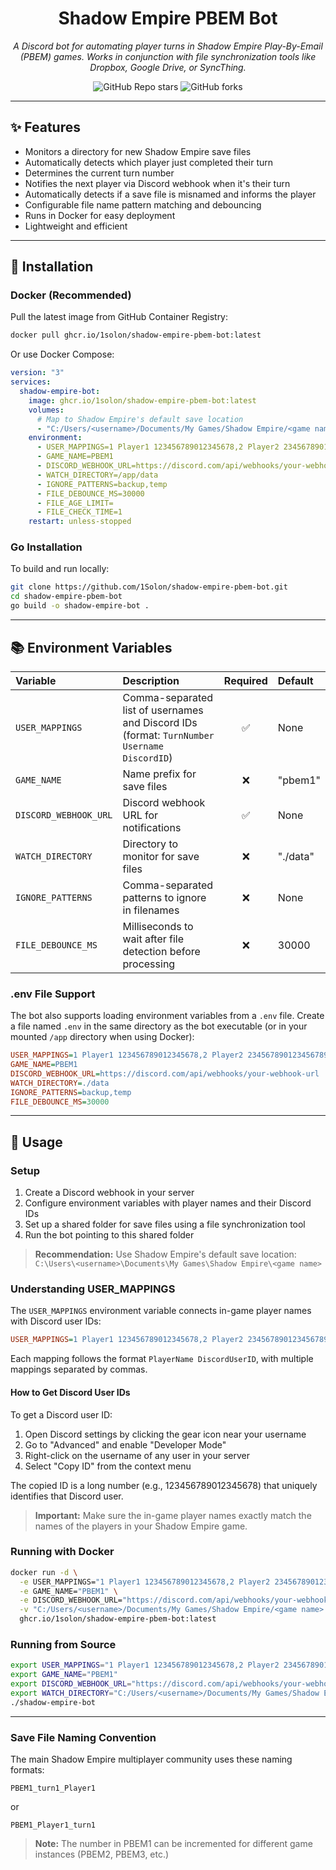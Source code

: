 <div align="center">

# Shadow Empire PBEM Bot

_A Discord bot for automating player turns in Shadow Empire Play-By-Email (PBEM) games. Works in conjunction with file synchronization tools like Dropbox, Google Drive, or SyncThing._

![GitHub Repo stars](https://img.shields.io/github/stars/1Solon/shadow-empire-pbem-bot?style=for-the-badge)
![GitHub forks](https://img.shields.io/github/forks/1Solon/shadow-empire-pbem-bot?style=for-the-badge)

</div>

---

## ✨ Features

- Monitors a directory for new Shadow Empire save files
- Automatically detects which player just completed their turn
- Determines the current turn number
- Notifies the next player via Discord webhook when it's their turn
- Automatically detects if a save file is misnamed and informs the player
- Configurable file name pattern matching and debouncing
- Runs in Docker for easy deployment
- Lightweight and efficient

---

## 🚀 Installation

### Docker (Recommended)

Pull the latest image from GitHub Container Registry:

```bash
docker pull ghcr.io/1solon/shadow-empire-pbem-bot:latest
```

Or use Docker Compose:

```yaml
version: "3"
services:
  shadow-empire-bot:
    image: ghcr.io/1solon/shadow-empire-pbem-bot:latest
    volumes:
      # Map to Shadow Empire's default save location
      - "C:/Users/<username>/Documents/My Games/Shadow Empire/<game name>:/app/data"
    environment:
      - USER_MAPPINGS=1 Player1 123456789012345678,2 Player2 234567890123456789
      - GAME_NAME=PBEM1
      - DISCORD_WEBHOOK_URL=https://discord.com/api/webhooks/your-webhook-url
      - WATCH_DIRECTORY=/app/data
      - IGNORE_PATTERNS=backup,temp
      - FILE_DEBOUNCE_MS=30000
      - FILE_AGE_LIMIT=
      - FILE_CHECK_TIME=1
    restart: unless-stopped
```

### Go Installation

To build and run locally:

```bash
git clone https://github.com/1Solon/shadow-empire-pbem-bot.git
cd shadow-empire-pbem-bot
go build -o shadow-empire-bot .
```

---

## 📚 Environment Variables

| Variable              | Description                                                                                 | Required | Default  |
| :-------------------- | :------------------------------------------------------------------------------------------ | :------: | :------- |
| `USER_MAPPINGS`       | Comma-separated list of usernames and Discord IDs (format: `TurnNumber Username DiscordID`) |    ✅    | None     |
| `GAME_NAME`           | Name prefix for save files                                                                  |    ❌    | "pbem1"  |
| `DISCORD_WEBHOOK_URL` | Discord webhook URL for notifications                                                       |    ✅    | None     |
| `WATCH_DIRECTORY`     | Directory to monitor for save files                                                         |    ❌    | "./data" |
| `IGNORE_PATTERNS`     | Comma-separated patterns to ignore in filenames                                             |    ❌    | None     |
| `FILE_DEBOUNCE_MS`    | Milliseconds to wait after file detection before processing                                 |    ❌    | 30000    |

### .env File Support

The bot also supports loading environment variables from a `.env` file. Create a file named `.env` in the same directory as the bot executable (or in your mounted `/app` directory when using Docker):

```ini
USER_MAPPINGS=1 Player1 123456789012345678,2 Player2 234567890123456789
GAME_NAME=PBEM1
DISCORD_WEBHOOK_URL=https://discord.com/api/webhooks/your-webhook-url
WATCH_DIRECTORY=./data
IGNORE_PATTERNS=backup,temp
FILE_DEBOUNCE_MS=30000
```

---

## 📖 Usage

### Setup

1. Create a Discord webhook in your server
2. Configure environment variables with player names and their Discord IDs
3. Set up a shared folder for save files using a file synchronization tool
4. Run the bot pointing to this shared folder

> **Recommendation:** Use Shadow Empire's default save location:  
> `C:\Users\<username>\Documents\My Games\Shadow Empire\<game name>`

### Understanding USER_MAPPINGS

The `USER_MAPPINGS` environment variable connects in-game player names with Discord user IDs:

```ini
USER_MAPPINGS=1 Player1 123456789012345678,2 Player2 234567890123456789
```

Each mapping follows the format `PlayerName DiscordUserID`, with multiple mappings separated by commas.

#### How to Get Discord User IDs

To get a Discord user ID:

1. Open Discord settings by clicking the gear icon near your username
2. Go to "Advanced" and enable "Developer Mode"
3. Right-click on the username of any user in your server
4. Select "Copy ID" from the context menu

The copied ID is a long number (e.g., 123456789012345678) that uniquely identifies that Discord user.

> **Important:** Make sure the in-game player names exactly match the names of the players in your Shadow Empire game.

### Running with Docker

```bash
docker run -d \
  -e USER_MAPPINGS="1 Player1 123456789012345678,2 Player2 234567890123456789" \
  -e GAME_NAME="PBEM1" \
  -e DISCORD_WEBHOOK_URL="https://discord.com/api/webhooks/your-webhook-url" \
  -v "C:/Users/<username>/Documents/My Games/Shadow Empire/<game name>:/app/data" \
  ghcr.io/1solon/shadow-empire-pbem-bot:latest
```

### Running from Source

```bash
export USER_MAPPINGS="1 Player1 123456789012345678,2 Player2 234567890123456789"
export GAME_NAME="PBEM1"
export DISCORD_WEBHOOK_URL="https://discord.com/api/webhooks/your-webhook-url"
export WATCH_DIRECTORY="C:/Users/<username>/Documents/My Games/Shadow Empire/<game name>"
./shadow-empire-bot
```

---

### Save File Naming Convention

The main Shadow Empire multiplayer community uses these naming formats:

```
PBEM1_turn1_Player1
```

or

```
PBEM1_Player1_turn1
```

> **Note:** The number in PBEM1 can be incremented for different game instances (PBEM2, PBEM3, etc.)

